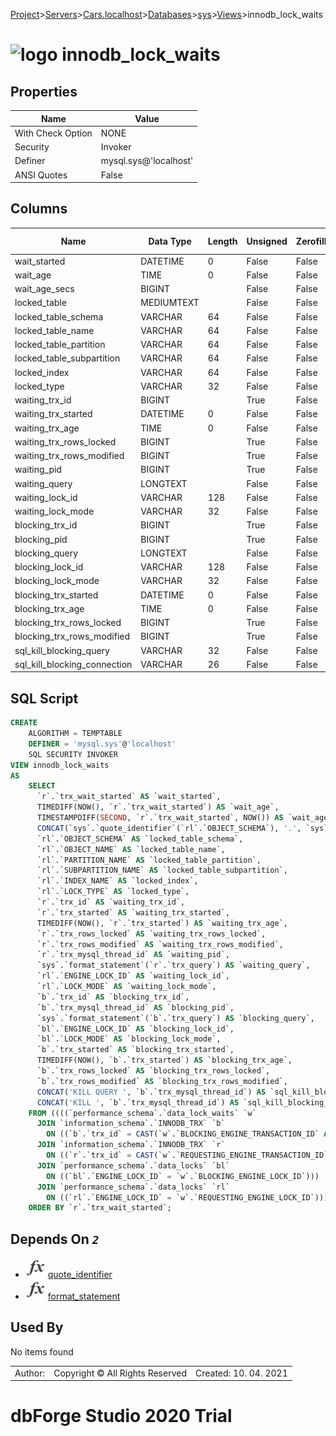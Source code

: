 [Project](../../../../../startpage.md)>[Servers](../../../../Servers.md)>[Cars.localhost](../../../Cars.localhost.md)>[Databases](../../Databases.md)>[sys](../sys.md)>[Views](Views.md)>innodb_lock_waits


# ![logo](../../../../../Images/view64.svg) innodb_lock_waits


## <a name="#Properties"></a>Properties
|Name|Value|
|---|---|
|With Check Option|NONE|
|Security|Invoker|
|Definer|mysql.sys@'localhost'|
|ANSI Quotes|False|


## <a name="#Columns"></a>Columns
|Name|Data Type|Length|Unsigned|Zerofill|Binary|Not Null|
|---|---|---|---|---|---|---|
|wait_started|DATETIME|0|False|False|False|False|
|wait_age|TIME|0|False|False|False|False|
|wait_age_secs|BIGINT||False|False|False|False|
|locked_table|MEDIUMTEXT||False|False|False|False|
|locked_table_schema|VARCHAR|64|False|False|False|False|
|locked_table_name|VARCHAR|64|False|False|False|False|
|locked_table_partition|VARCHAR|64|False|False|False|False|
|locked_table_subpartition|VARCHAR|64|False|False|False|False|
|locked_index|VARCHAR|64|False|False|False|False|
|locked_type|VARCHAR|32|False|False|False|True|
|waiting_trx_id|BIGINT||True|False|False|True|
|waiting_trx_started|DATETIME|0|False|False|False|True|
|waiting_trx_age|TIME|0|False|False|False|False|
|waiting_trx_rows_locked|BIGINT||True|False|False|True|
|waiting_trx_rows_modified|BIGINT||True|False|False|True|
|waiting_pid|BIGINT||True|False|False|True|
|waiting_query|LONGTEXT||False|False|False|False|
|waiting_lock_id|VARCHAR|128|False|False|False|True|
|waiting_lock_mode|VARCHAR|32|False|False|False|True|
|blocking_trx_id|BIGINT||True|False|False|True|
|blocking_pid|BIGINT||True|False|False|True|
|blocking_query|LONGTEXT||False|False|False|False|
|blocking_lock_id|VARCHAR|128|False|False|False|True|
|blocking_lock_mode|VARCHAR|32|False|False|False|True|
|blocking_trx_started|DATETIME|0|False|False|False|True|
|blocking_trx_age|TIME|0|False|False|False|False|
|blocking_trx_rows_locked|BIGINT||True|False|False|True|
|blocking_trx_rows_modified|BIGINT||True|False|False|True|
|sql_kill_blocking_query|VARCHAR|32|False|False|False|True|
|sql_kill_blocking_connection|VARCHAR|26|False|False|False|True|

## <a name="#SqlScript"></a>SQL Script
```SQL
CREATE 
	ALGORITHM = TEMPTABLE
	DEFINER = 'mysql.sys'@'localhost'
	SQL SECURITY INVOKER
VIEW innodb_lock_waits
AS
	SELECT
	  `r`.`trx_wait_started` AS `wait_started`,
	  TIMEDIFF(NOW(), `r`.`trx_wait_started`) AS `wait_age`,
	  TIMESTAMPDIFF(SECOND, `r`.`trx_wait_started`, NOW()) AS `wait_age_secs`,
	  CONCAT(`sys`.`quote_identifier`(`rl`.`OBJECT_SCHEMA`), '.', `sys`.`quote_identifier`(`rl`.`OBJECT_NAME`)) AS `locked_table`,
	  `rl`.`OBJECT_SCHEMA` AS `locked_table_schema`,
	  `rl`.`OBJECT_NAME` AS `locked_table_name`,
	  `rl`.`PARTITION_NAME` AS `locked_table_partition`,
	  `rl`.`SUBPARTITION_NAME` AS `locked_table_subpartition`,
	  `rl`.`INDEX_NAME` AS `locked_index`,
	  `rl`.`LOCK_TYPE` AS `locked_type`,
	  `r`.`trx_id` AS `waiting_trx_id`,
	  `r`.`trx_started` AS `waiting_trx_started`,
	  TIMEDIFF(NOW(), `r`.`trx_started`) AS `waiting_trx_age`,
	  `r`.`trx_rows_locked` AS `waiting_trx_rows_locked`,
	  `r`.`trx_rows_modified` AS `waiting_trx_rows_modified`,
	  `r`.`trx_mysql_thread_id` AS `waiting_pid`,
	  `sys`.`format_statement`(`r`.`trx_query`) AS `waiting_query`,
	  `rl`.`ENGINE_LOCK_ID` AS `waiting_lock_id`,
	  `rl`.`LOCK_MODE` AS `waiting_lock_mode`,
	  `b`.`trx_id` AS `blocking_trx_id`,
	  `b`.`trx_mysql_thread_id` AS `blocking_pid`,
	  `sys`.`format_statement`(`b`.`trx_query`) AS `blocking_query`,
	  `bl`.`ENGINE_LOCK_ID` AS `blocking_lock_id`,
	  `bl`.`LOCK_MODE` AS `blocking_lock_mode`,
	  `b`.`trx_started` AS `blocking_trx_started`,
	  TIMEDIFF(NOW(), `b`.`trx_started`) AS `blocking_trx_age`,
	  `b`.`trx_rows_locked` AS `blocking_trx_rows_locked`,
	  `b`.`trx_rows_modified` AS `blocking_trx_rows_modified`,
	  CONCAT('KILL QUERY ', `b`.`trx_mysql_thread_id`) AS `sql_kill_blocking_query`,
	  CONCAT('KILL ', `b`.`trx_mysql_thread_id`) AS `sql_kill_blocking_connection`
	FROM ((((`performance_schema`.`data_lock_waits` `w`
	  JOIN `information_schema`.`INNODB_TRX` `b`
	    ON ((`b`.`trx_id` = CAST(`w`.`BLOCKING_ENGINE_TRANSACTION_ID` AS char CHARSET utf8mb4))))
	  JOIN `information_schema`.`INNODB_TRX` `r`
	    ON ((`r`.`trx_id` = CAST(`w`.`REQUESTING_ENGINE_TRANSACTION_ID` AS char CHARSET utf8mb4))))
	  JOIN `performance_schema`.`data_locks` `bl`
	    ON ((`bl`.`ENGINE_LOCK_ID` = `w`.`BLOCKING_ENGINE_LOCK_ID`)))
	  JOIN `performance_schema`.`data_locks` `rl`
	    ON ((`rl`.`ENGINE_LOCK_ID` = `w`.`REQUESTING_ENGINE_LOCK_ID`)))
	ORDER BY `r`.`trx_wait_started`;
```

## <a name="#DependsOn"></a>Depends On _`2`_
- ![Function](../../../../../Images/function.svg) [quote_identifier](../Functions/quote_identifier.md)
- ![Function](../../../../../Images/function.svg) [format_statement](../Functions/format_statement.md)


## <a name="#UsedBy"></a>Used By
No items found

||||
|---|---|---|
|Author: |Copyright © All Rights Reserved|Created: 10. 04. 2021|
# dbForge Studio 2020 Trial